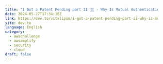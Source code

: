 ```yaml
---
title: "I Got a Patent Pending part II 🦄🦄 - Why Is Mutual Authentication?"
date: 2024-05-27T17:34:18Z
link: https://dev.to/vitalipom/i-got-a-patent-pending-part-ii-why-is-mutual-authentication-32cf?utm_medium=RSS&utm_source=news.12bit.vn
site: dev.to
language: English
category:
  - awschallenge
  - awsamplify
  - security
  - cloud
draft: false
---
```

